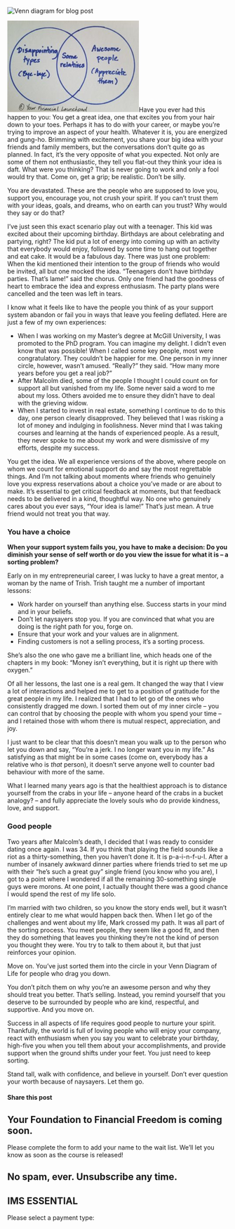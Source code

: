 ![Venn diagram for blog post](https://yourfinanciallaunchpad.com/wp-content/uploads/elementor/thumbs/Venn-diagram-for-blog-post-qdc6cqrbkvkqbvm1juw1iusf84sbync09asazw9q4o.jpg "Venn diagram for blog post")

![](attachments/Venn-diagram-for-blog-post-300x208.jpg)Have you ever had this happen to you: You get a great idea, one that excites you from your hair down to your toes. Perhaps it has to do with your career, or maybe you’re trying to improve an aspect of your health. Whatever it is, you are energized and gung-ho. Brimming with excitement, you share your big idea with your friends and family members, but the conversations don’t quite go as planned. In fact, it’s the very opposite of what you expected. Not only are some of them not enthusiastic, they tell you flat-out they think your idea is daft. What were you thinking? That is never going to work and only a fool would try that. Come on, get a grip; be realistic. Don’t be silly.

You are devastated. These are the people who are supposed to love you, support you, encourage you, not crush your spirit. If you can’t trust them with your ideas, goals, and dreams, who on earth can you trust? Why would they say or do that?

I’ve just seen this exact scenario play out with a teenager. This kid was excited about their upcoming birthday. Birthdays are about celebrating and partying, right? The kid put a lot of energy into coming up with an activity that everybody would enjoy, followed by some time to hang out together and eat cake. It would be a fabulous day. There was just one problem: When the kid mentioned their intention to the group of friends who would be invited, all but one mocked the idea. “Teenagers don’t have birthday parties. That’s lame!” said the chorus. Only one friend had the goodness of heart to embrace the idea and express enthusiasm. The party plans were cancelled and the teen was left in tears.

I know what it feels like to have the people you think of as your support system abandon or fail you in ways that leave you feeling deflated. Here are just a few of my own experiences:

- When I was working on my Master’s degree at McGill University, I was promoted to the PhD program. You can imagine my delight. I didn’t even know that was possible! When I called some key people, most were congratulatory. They couldn’t be happier for me. One person in my inner circle, however, wasn’t amused. “Really?” they said. “How many more years before you get a real job?”
- After Malcolm died, some of the people I thought I could count on for support all but vanished from my life. Some never said a word to me about my loss. Others avoided me to ensure they didn’t have to deal with the grieving widow.
- When I started to invest in real estate, something I continue to do to this day, one person clearly disapproved. They believed that I was risking a lot of money and indulging in foolishness. Never mind that I was taking courses and learning at the hands of experienced people. As a result, they never spoke to me about my work and were dismissive of my efforts, despite my success.

You get the idea. We all experience versions of the above, where people on whom we count for emotional support do and say the most regrettable things. And I’m not talking about moments where friends who genuinely love you express reservations about a choice you’ve made or are about to make. It’s essential to get critical feedback at moments, but that feedback needs to be delivered in a kind, thoughtful way. No one who genuinely cares about you ever says, “Your idea is lame!” That’s just mean. A true friend would not treat you that way.

### You have a choice

**When your support system fails you, you have to make a decision: Do you diminish your sense of self worth or do you view the issue for what it is – a sorting problem?**

Early on in my entrepreneurial career, I was lucky to have a great mentor, a woman by the name of Trish. Trish taught me a number of important lessons:

- Work harder on yourself than anything else. Success starts in your mind and in your beliefs.
- Don’t let naysayers stop you. If you are convinced that what you are doing is the right path for you, forge on.
- Ensure that your work and your values are in alignment.
- Finding customers is not a selling process, it’s a sorting process.

She’s also the one who gave me a brilliant line, which heads one of the chapters in my book: “Money isn’t everything, but it is right up there with oxygen.”

Of all her lessons, the last one is a real gem. It changed the way that I view a lot of interactions and helped me to get to a position of gratitude for the great people in my life. I realized that I had to let go of the ones who consistently dragged me down. I sorted them out of my inner circle – you can control that by choosing the people with whom you spend your time – and I retained those with whom there is mutual respect, appreciation, and joy.

I just want to be clear that this doesn’t mean you walk up to the person who let you down and say, “You’re a jerk. I no longer want you in my life.” As satisfying as that might be in some cases (come on, everybody has a relative who is *that* person), it doesn’t serve anyone well to counter bad behaviour with more of the same.

What I learned many years ago is that the healthiest approach is to distance yourself from the crabs in your life – anyone heard of the crabs in a bucket analogy? – and fully appreciate the lovely souls who do provide kindness, love, and support.

### Good people

Two years after Malcolm’s death, I decided that I was ready to consider dating once again. I was 34. If you think that playing the field sounds like a riot as a thirty-something, then you haven’t done it. It is p-a-i-n-f-u-l. After a number of insanely awkward dinner parties where friends tried to set me up with their “he’s such a great guy” single friend (you know who you are), I got to a point where I wondered if all the remaining 30-something single guys were morons. At one point, I actually thought there was a good chance I would spend the rest of my life solo.

I’m married with two children, so you know the story ends well, but it wasn’t entirely clear to me what would happen back then. When I let go of the challenges and went about my life, Mark crossed my path. It was all part of the sorting process. You meet people, they seem like a good fit, and then they do something that leaves you thinking they’re not the kind of person you thought they were. You try to talk to them about it, but that just reinforces your opinion.

Move on. You’ve just sorted them into the circle in your Venn Diagram of Life for people who drag you down.

You don’t pitch them on why you’re an awesome person and why they should treat you better. That’s selling. Instead, you remind yourself that you deserve to be surrounded by people who are kind, respectful, and supportive. And you move on.

Success in all aspects of life requires good people to nurture your spirit. Thankfully, the world is full of loving people who will enjoy your company, react with enthusiasm when you say you want to celebrate your birthday, high-five you when you tell them about your accomplishments, and provide support when the ground shifts under your feet. You just need to keep sorting.

Stand tall, walk with confidence, and believe in yourself. Don’t ever question your worth because of naysayers. Let them go.

#### Share this post

## Your Foundation to Financial Freedom is coming soon.

Please complete the form to add your name to the wait list. We’ll let you know as soon as the course is released!

## No spam, ever. Unsubscribe any time.

## IMS ESSENTIAL

Please select a payment type: